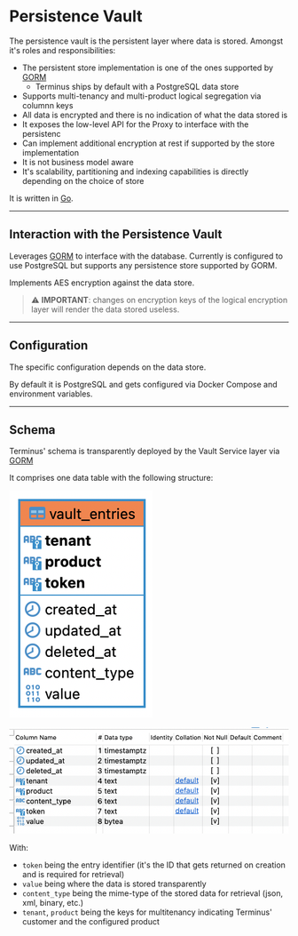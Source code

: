 # Persistence Vault

The persistence vault is the persistent layer where data is stored. Amongst it's roles and responsibilities:
- The persistent store implementation is one of the ones supported by [GORM](https://gorm.io/)
    - Terminus ships by default with a PostgreSQL data store
- Supports multi-tenancy and multi-product logical segregation via columnn keys
- All data is encrypted and there is no indication of what the data stored is
- It exposes the low-level API for the Proxy to interface with the persistenc
- Can implement additional encryption at rest if supported by the store implementation
- It is not business model aware
- It's scalability, partitioning and indexing capabilities is directly depending on the choice of store

It is written in [Go](https://go.dev/).

---
## Interaction with the Persistence Vault

Leverages [GORM](https://gorm.io/) to interface with the database. Currently is configured to use PostgreSQL but supports any persistence store supported by GORM.

Implements AES encryption against the data store.

>  :warning: **IMPORTANT**: changes on encryption keys of the logical encryption layer will render the data stored useless.

---
## Configuration
The specific configuration depends on the data store. 

By default it is PostgreSQL and gets configured via Docker Compose and environment variables.

---
## Schema
Terminus' schema is transparently deployed by the Vault Service layer via [GORM](https://gorm.io/)

It comprises one data table with the following structure:

![Entries Table](./vault_assets/er.png)

![Entries Table Columns](./vault_assets/store_columns.png)

With: 
- `token` being the entry identifier (it's the ID that gets returned on creation and is required for retrieval) 
- `value` being where the data is stored transparently
- `content_type` being the mime-type of the stored data for retrieval (json, xml, binary, etc.)
- `tenant`, `product` being the keys for multitenancy indicating Terminus' customer and the configured product